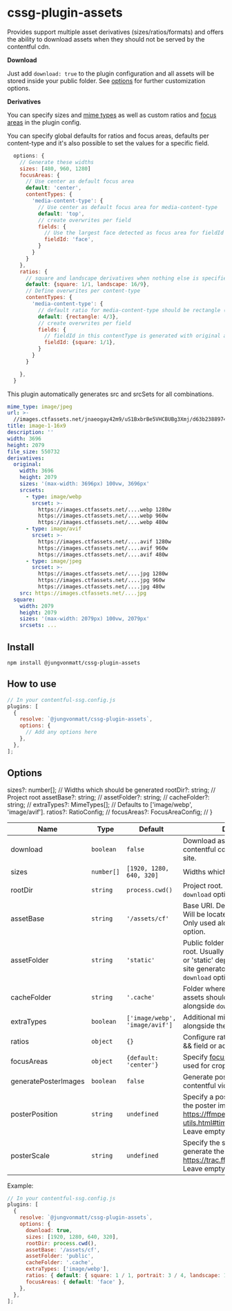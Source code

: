 # cssg-plugin-assets

Provides support multiple asset derivatives (sizes/ratios/formats) and offers the ability to download assets when they should not be served by the contentful cdn.

**Download**

Just add `download: true` to the plugin configuration and all assets will be stored inside your public folder. See [options](#options) for further customization options.

**Derivatives**

You can specify sizes and [mime types](https://www.contentful.com/developers/docs/references/images-api/#/reference/changing-formats) as well as custom ratios and [focus areas](https://www.contentful.com/developers/docs/references/images-api/#/reference/resizing-&-cropping/specify-focus-area) in the plugin config.

You can specify global defaults for ratios and focus areas, defaults per content-type and it's also possible to set the values for a specific field.

```js
  options: {
    // Generate these widths
    sizes: [480, 960, 1280]
    focusAreas: {
      // Use center as default focus area
      default: 'center',
      contentTypes: {
        'media-content-type': {
          // Use center as default focus area for media-content-type
          default: 'top',
          // create overwrites per field
          fields: {
            // Use the largest face detected as focus area for fieldId in media-content-type
            fieldId: 'face',
          }
        }
      }
    },
    ratios: {
      // square and landscape derivatives when nothing else is specified. The 'original' ratio is always available.
      default: {square: 1/1, landscape: 16/9},
      // Define overwrites per content-type
      contentTypes: {
        'media-content-type': {
          // default ratio for media-content-type should be rectangle ()
          default: {rectangle: 4/3},
          // create overwrites per field
          fields: {
            // fieldId in this contentType is generated with original and square derivatives
            fieldId: {square: 1/1},
          }
        }
      }

    },
  }
```

This plugin automatically generates src and srcSets for all combinations.

```yaml
mime_type: image/jpeg
url: >-
  //images.ctfassets.net/jnaeogay42m9/uS1BxbrBe5VHCBUBg3Xmj/d63b238897467d61b3824fc7bb898fb3/aj-McsNra2VRQQ-unsplash.jpg
title: image-1-16x9
description: ''
width: 3696
height: 2079
file_size: 550732
derivatives:
  original:
    width: 3696
    height: 2079
    sizes: '(max-width: 3696px) 100vw, 3696px'
    srcsets:
      - type: image/webp
        srcset: >-
          https://images.ctfassets.net/....webp 1280w
          https://images.ctfassets.net/....webp 960w
          https://images.ctfassets.net/....webp 480w
      - type: image/avif
        srcset: >-
          https://images.ctfassets.net/....avif 1280w
          https://images.ctfassets.net/....avif 960w
          https://images.ctfassets.net/....avif 480w
      - type: image/jpeg
        srcset: >-
          https://images.ctfassets.net/....jpg 1280w
          https://images.ctfassets.net/....jpg 960w
          https://images.ctfassets.net/....jpg 480w
    src: https://images.ctfassets.net/....jpg
  square:
    width: 2079
    height: 2079
    sizes: '(max-width: 2079px) 100vw, 2079px'
    srcsets: ...
```

## Install

`npm install @jungvonmatt/cssg-plugin-assets`

## How to use

```js
// In your contentful-ssg.config.js
plugins: [
  {
    resolve: `@jungvonmatt/cssg-plugin-assets`,
    options: {
      // Add any options here
    },
  },
];
```

## Options

sizes?: number[]; // Widths which should be generated
rootDir?: string; // Project root
assetBase?: string; //
assetFolder?: string; //
cacheFolder?: string; //
extraTypes?: MimeTypes[]; // Defaults to ['image/webp', 'image/avif'].
ratios?: RatioConfig; //
focusAreas?: FocusAreaConfig; //
}

| Name                 | Type       | Default                        | Description                                                                                                                                                                  |
| -------------------- | ---------- | ------------------------------ | ---------------------------------------------------------------------------------------------------------------------------------------------------------------------------- |
| download             | `boolean`  | `false`                        | Download assets to bypass the contentful cdn on your production site.                                                                                                        |
| sizes                | `number[]` | `[1920, 1280, 640, 320]`       | Widths which should be generated.                                                                                                                                            |
| rootDir              | `string`   | `process.cwd()`                | Project root. Only used alongside `download` option.                                                                                                                         |
| assetBase            | `string`   | `'/assets/cf'`                 | Base URI. Defaults to '/assets/cf'. Will be located in your asset folder. Only used alongside `download` option.                                                             |
| assetFolder          | `string`   | `'static'`                     | Public folder relative to you project root. Usually something like 'public' or 'static' depending on your static site generator. Only used alongside `download` option.      |
| cacheFolder          | `string`   | `'.cache'`                     | Folder where the downloaded assets should be cached. Only used alongside `download` option.                                                                                  |
| extraTypes           | `boolean`  | `['image/webp', 'image/avif']` | Additional mimetypes to create alongside the asset mime-type.                                                                                                                |
| ratios               | `object`   | `{}`                           | Configure ratios per content-type && field or add a default ratio config                                                                                                     |
| focusAreas           | `object`   | `{default: 'center'}`          | Specify [focus area](https://www.contentful.com/developers/docs/references/images-api/#/reference/resizing-&-cropping/specify-focus-area) which should be used for cropping. |
| generatePosterImages | `boolean`  | `false`                        | Generate poster images for contentful videos.                                                                                                                                |
| posterPosition       | `string`   | `undefined`                    | Specify a position in the video for the poster image. See https://ffmpeg.org/ffmpeg-utils.html#time-duration-syntax. Leave empty to use the first frame                      |
| posterScale          | `string`   | `undefined`                    | Specify the scale filter used to generate the poster image. See https://trac.ffmpeg.org/wiki/Scaling. Leave empty to use the video size.                                     |

Example:

```js
// In your contentful-ssg.config.js
plugins: [
  {
    resolve: `@jungvonmatt/cssg-plugin-assets`,
    options: {
      download: true,
      sizes: [1920, 1280, 640, 320],
      rootDir: process.cwd(),
      assetBase: '/assets/cf',
      assetFolder: 'public',
      cacheFolder: '.cache',
      extraTypes: ['image/webp'],
      ratios: { default: { square: 1 / 1, portrait: 3 / 4, landscape: 16 / 9 } },
      focusAreas: { default: 'face' },
    },
  },
];
```

